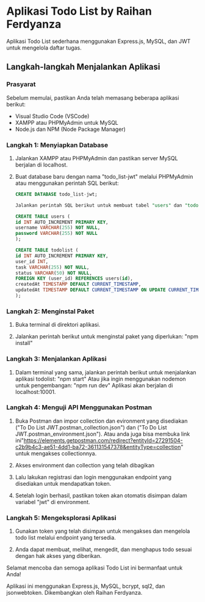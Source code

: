 # Aplikasi Todo List by Raihan Ferdyanza

Aplikasi Todo List sederhana menggunakan Express.js, MySQL, dan JWT untuk mengelola daftar tugas.

## Langkah-langkah Menjalankan Aplikasi

### Prasyarat

Sebelum memulai, pastikan Anda telah memasang beberapa aplikasi berikut:

- Visual Studio Code (VSCode)
- XAMPP atau PHPMyAdmin untuk MySQL
- Node.js dan NPM (Node Package Manager)

### Langkah 1: Menyiapkan Database

1. Jalankan XAMPP atau PHPMyAdmin dan pastikan server MySQL berjalan di localhost.

2. Buat database baru dengan nama "todo_list-jwt" melalui PHPMyAdmin atau menggunakan perintah SQL berikut:

    ```sql
    CREATE DATABASE todo_list-jwt;

    Jalankan perintah SQL berikut untuk membuat tabel "users" dan "todolist":

    CREATE TABLE users (
    id INT AUTO_INCREMENT PRIMARY KEY,
    username VARCHAR(255) NOT NULL,
    password VARCHAR(255) NOT NULL
    );

    CREATE TABLE todolist (
    id INT AUTO_INCREMENT PRIMARY KEY,
    user_id INT,
    task VARCHAR(255) NOT NULL,
    status VARCHAR(50) NOT NULL,
    FOREIGN KEY (user_id) REFERENCES users(id),
    createdAt TIMESTAMP DEFAULT CURRENT_TIMESTAMP,
    updatedAt TIMESTAMP DEFAULT CURRENT_TIMESTAMP ON UPDATE CURRENT_TIMESTAMP
    );

### Langkah 2: Menginstal Paket
1. Buka terminal di direktori aplikasi.

2. Jalankan perintah berikut untuk menginstal paket yang diperlukan: "npm install"

### Langkah 3: Menjalankan Aplikasi
1. Dalam terminal yang sama, jalankan perintah berikut untuk menjalankan aplikasi todolist:
"npm start"
Atau jika ingin menggunakan nodemon untuk pengembangan:
"npm run dev"
Aplikasi akan berjalan di localhost:10001.

### Langkah 4: Menguji API Menggunakan Postman
1. Buka Postman dan impor collection dan evironment yang disediakan ("To Do List JWT.postman_collection.json") dan ("To Do List JWT.postman_environment.json"). Atau anda juga bisa membuka link ini"https://elements.getpostman.com/redirect?entityId=27291504-c2b9b4c3-ae51-4dd1-ba72-361131547378&entityType=collection" untuk mengakses collectionnya.


2. Akses environment dan collection yang telah dibagikan 

3. Lalu lakukan registrasi dan login menggunakan endpoint yang disediakan untuk mendapatkan token.

4. Setelah login berhasil, pastikan token akan otomatis disimpan dalam variabel "jwt" di environment.

### Langkah 5: Mengeksplorasi Aplikasi
1. Gunakan token yang telah disimpan untuk mengakses dan mengelola todo list melalui endpoint yang tersedia.

2. Anda dapat membuat, melihat, mengedit, dan menghapus todo sesuai dengan hak akses yang diberikan.

Selamat mencoba dan semoga aplikasi Todo List ini bermanfaat untuk Anda!

Aplikasi ini menggunakan Express.js, MySQL, bcrypt, sql2, dan jsonwebtoken. Dikembangkan oleh Raihan Ferdyanza.